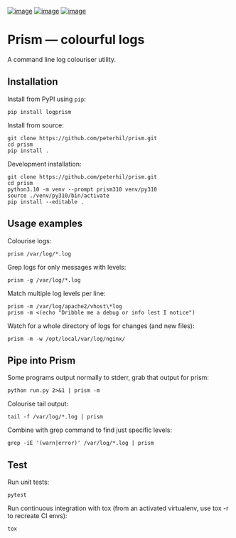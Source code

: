 [![image](https://img.shields.io/pypi/v/logprism.svg)](https://pypi.python.org/pypi/logprism)
[![image](https://img.shields.io/pypi/dm/logprism.svg)](https://pypi.python.org/pypi/logprism)
[![image](https://img.shields.io/pypi/l/logprism.svg)](https://pypi.python.org/pypi/logprism)

# Prism — colourful logs

A command line log colouriser utility.

## Installation

Install from PyPI using `pip`:

    pip install logprism

Install from source:

    git clone https://github.com/peterhil/prism.git
    cd prism
    pip install .

Development installation:

    git clone https://github.com/peterhil/prism.git
    cd prism
    python3.10 -m venv --prompt prism310 venv/py310
    source ./venv/py310/bin/activate
    pip install --editable .


## Usage examples

Colourise logs:

    prism /var/log/*.log

Grep logs for only messages with levels:

    prism -g /var/log/*.log

Match multiple log levels per line:

    prism -m /var/log/apache2/vhost\*log
    prism -m <(echo "Dribble me a debug or info lest I notice")

Watch for a whole directory of logs for changes (and new files):

    prism -m -w /opt/local/var/log/nginx/


## Pipe into Prism

Some programs output normally to stderr, grab that output for prism:

    python run.py 2>&1 | prism -m

Colourise tail output:

    tail -f /var/log/*.log | prism

Combine with grep command to find just specific levels:

    grep -iE '(warn|error)' /var/log/*.log | prism


## Test

Run unit tests:

    pytest

Run continuous integration with tox (from an activated virtualenv, use
tox -r to recreate CI envs):

    tox

